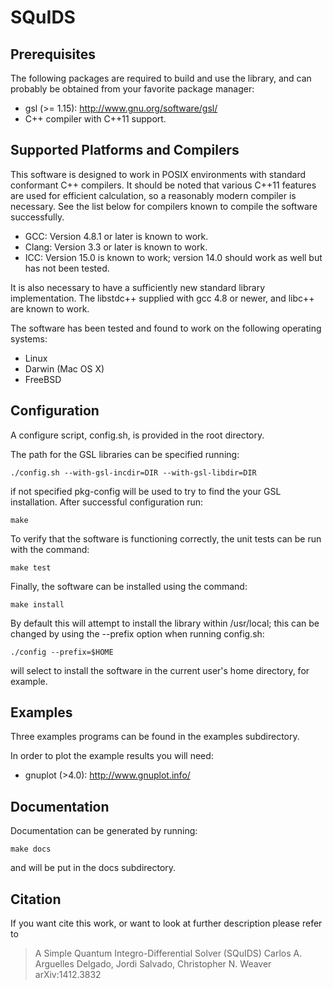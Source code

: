 SQuIDS
===========

Prerequisites
-------------

The following packages are required to build and use the library, and
can probably be obtained from your favorite package manager:

* gsl (>= 1.15): http://www.gnu.org/software/gsl/
* C++ compiler with C++11 support.

Supported Platforms and Compilers
---------------------------------

This software is designed to work in POSIX environments with
standard conformant C++ compilers. It should be noted that various 
C++11 features are used for efficient calculation, so a reasonably 
modern compiler is necessary. See the list below for compilers
known to compile the software successfully. 

* GCC: Version 4.8.1 or later is known to work.
* Clang: Version 3.3 or later is known to work. 
* ICC: Version 15.0 is known to work; version 14.0 should work 
       as well but has not been tested. 

It is also necessary to have a sufficiently new standard library
implementation. The libstdc++ supplied with gcc 4.8 or newer, and
libc++ are known to work. 

The software has been tested and found to work on the following
operating systems:

* Linux
* Darwin (Mac OS X)
* FreeBSD

Configuration
-------------

A configure script, config.sh, is provided in the root directory.

The path for the GSL libraries can be specified running:

	./config.sh --with-gsl-incdir=DIR --with-gsl-libdir=DIR

if not specified pkg-config will be used to try to find
the your GSL installation. After successful configuration run:

	make

To verify that the software is functioning correctly, the 
unit tests can be run with the command:

	make test

Finally, the software can be installed using the command:

	make install

By default this will attempt to install the library within /usr/local; 
this can be changed by using the --prefix option when running config.sh:

	./config --prefix=$HOME

will select to install the software in the current user's home directory, 
for example. 

Examples
--------

Three examples programs can be found in the examples subdirectory.

In order to plot the example results you will need:

* gnuplot (>4.0): http://www.gnuplot.info/

Documentation
-------------

Documentation can be generated by running:

	make docs

and will be put in the docs subdirectory.

Citation
--------

If you want cite this work, or want to look at further description
please refer to

>A Simple Quantum Integro-Differential Solver (SQuIDS)
>Carlos A. Arguelles Delgado, Jordi Salvado, Christopher N. Weaver
>arXiv:1412.3832

